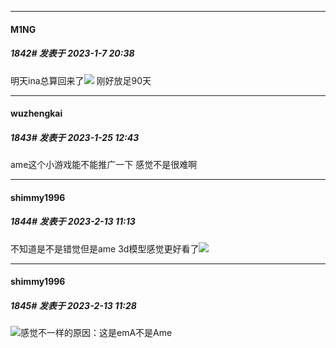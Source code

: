 

*****

####  M1NG  
##### 1842#       发表于 2023-1-7 20:38

明天ina总算回来了<img src="https://static.saraba1st.com/image/smiley/face2017/009.gif" referrerpolicy="no-referrer"> 刚好放足90天

*****

####  wuzhengkai  
##### 1843#       发表于 2023-1-25 12:43

ame这个小游戏能不能推广一下 感觉不是很难啊

*****

####  shimmy1996  
##### 1844#       发表于 2023-2-13 11:13

不知道是不是错觉但是ame 3d模型感觉更好看了<img src="https://static.saraba1st.com/image/smiley/face2017/072.png" referrerpolicy="no-referrer">


*****

####  shimmy1996  
##### 1845#       发表于 2023-2-13 11:28

<img src="https://static.saraba1st.com/image/smiley/face2017/209.gif" referrerpolicy="no-referrer">感觉不一样的原因：这是emA不是Ame

